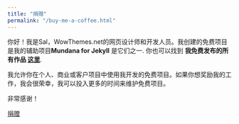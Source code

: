 ```yaml
---
title: "捐赠"
permalink: "/buy-me-a-coffee.html"
---
```


你好！我是Sal，WowThemes.net的网页设计师和开发人员。我创建的免费项目是我的辅助项目**Mundana for Jekyll** 是它们之一. 你也可以找到 **我免费发布的所有作品 [这里](https://www.wowthemes.net/category/free-themes-templates/)**. 

我允许你在个人、商业或客户项目中使用我开发的免费项目。如果你想奖励我的工作，我会很荣幸，我可以投入更多的时间来维护免费项目。

非常感谢！

<a class="btn btn-danger" href="https://www.wowthemes.net/donate/">捐赠</a>
